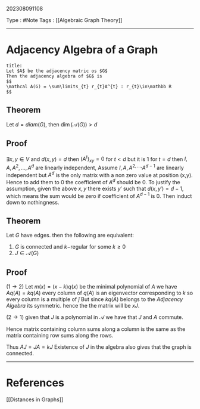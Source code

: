 202308091108

Type : #Note
Tags : [[Algebraic Graph Theory]]

---
# Adjacency Algebra of a Graph
```ad-note
title:
Let $A$ be the adjacency matric os $G$
Then the adjacency algebra of $G$ is
$$
\mathcal A(G) = \sum\limits_{t} r_{t}A^{t} : r_{t}\in\mathbb R
$$
```

## Theorem
Let $d=diam(G)$, then $\dim(\mathcal A(G))>d$
## Proof
$\exists x,y\in V$ and $d(x,y)=d$
then $(A^{t})_{xy}=0$ for $t<d$ but it is $1$ for $t=d$
then 
$I, A, A^{2},\dots, A^{d}$ are linearly independent,
Assume 
$I, A, A^{2,\dots,}A^{d-1}$ are linearly independent
but $A^d$ is the only matrix with a non zero value at position (x,y).
Hence to add them to $0$ the coefficient of $A^{d}$ should be $0$.
To justify the assumption, given the above $x, y$ there exists $y'$ such that $d(x, y')=d-1$, which means the sum would be zero if coefficient of $A^{d-1}$ is $0$. Then induct down to nothingness.

## Theorem
Let $G$ have edges. then the following are equivalent:
1. $G$ is connected and $k-$regular for some $k\ge 0$ 
2. $J\in \mathcal A(G)$
## Proof
$(1\to 2)$
Let $m(x)=(x-k)q(x)$ be the minimal polynomial of $A$
we have $Aq(A)=kq(A)$
every column of $q(A)$ is an eigenvector corresponding to $k$ so every column is a multiple of $\hat j$ 
But since $kq(A)$ belongs to the _Adjacency Algebra_ its symmetric. hence the the matrix will be $xJ$.

$(2\to 1)$ 
given that $J$ is a polynomial in $\mathcal A$ we have that $J$ and $A$ commute.

Hence matrix containing column sums along a column is the same as the matrix containing row sums along the rows.

Thus $AJ=JA=kJ$ 
Existence of $J$ in the algebra also gives that the graph is connected.

---
# References
[[Distances in Graphs]]